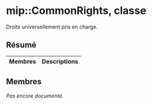 # <a name="class-mipcommonrights"></a>mip::CommonRights, classe 
Droits universellement pris en charge.
  
## <a name="summary"></a>Résumé
 Membres                        | Descriptions                                
--------------------------------|---------------------------------------------
  
## <a name="members"></a>Membres
_Pas encore documenté._
